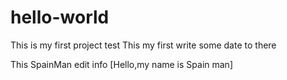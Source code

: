 # hello-world
This is my first project test
This my first write some date to there


This SpainMan edit info [Hello,my name is Spain man]
